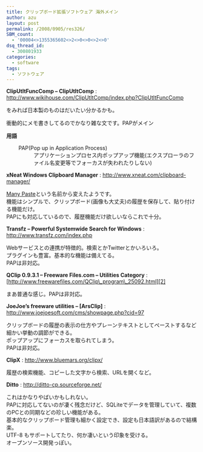 ```yaml
---
title: クリップボード拡張ソフトウェア 海外メイン
author: azu
layout: post
permalink: /2008/0905/res326/
SBM_count:
  - '00004<>1355365602<>2<>0<>0<>2<>0'
dsq_thread_id:
  - 300801933
categories:
  - software
tags:
  - ソフトウェア
---
```

**ClipUtltFuncComp &#8211; ClipUtltComp**
:   <http://www.wikihouse.com/ClipUtltComp/index.php?ClipUtltFuncComp>

をみれば日本製のものはだいたい分かるかも。

衝動的にメモ書きしてるのでかなり雑な文です。PAPがメイン

**用語**

<dl class="list1" style="padding-left: 16px; margin-left: 16px;">
  <dt>
    PAP(Pop up in Application Process)
  </dt>
  
  <dd>
    アプリケーションプロセス内ポップアップ機能(エクスプローラのファイル名変更等でフォーカスが失われたりしない)
  </dd>
</dl>

**xNeat Windows Clipboard Manager**
:   <http://www.xneat.com/clipboard-manager/>

[Many Paste][1]という名前から変えたようです。  
機能はシンプルで、クリップボード(画像も大丈夫)の履歴を保存して、貼り付ける機能だけ。  
PAPにも対応しているので、履歴機能だけ欲しいならこれで十分。

**Transfz &#8211; Powerful Systemwide Search for Windows**
:   <http://www.transfz.com/index.php>

Webサービスとの連携が特徴的。検索とかTwitterとかいろいろ。  
プラグインも豊富。基本的な機能は備えてる。  
PAPは非対応。

**QClip 0.9.3.1 &#8211; Freeware Files.com &#8211; Utilities Category**
:   [http://www.freewarefiles.com/QClip\_program\_25092.html][2] 

まあ普通な感じ。PAPは非対応。

**JoeJoe&#8217;s freeware utilities &#8211; [ArsClip]**
:   <http://www.joejoesoft.com/cms/showpage.php?cid=97>

クリップボードの履歴の表示の仕方やプレーンテキストとしてペーストするなど細かい挙動の調節ができる。  
ポップアップにフォーカスを取られてしまう。  
PAPは非対応。

**ClipX**
:   <http://www.bluemars.org/clipx/>

履歴の検索機能、コピーした文字から検索、URLを開くなど。

**Ditto**
:   <http://ditto-cp.sourceforge.net/>

これはかなりやばいかもしれない。  
PAPに対応してないのが凄く残念だけど、SQLiteでデータを管理していて、複数のPCとの同期などの珍しい機能がある。  
基本的なクリップボード管理も細かく設定でき、設定も日本語訳があるので結構楽。  
UTF-8 もサポートしてたり、何か凄いという印象を受ける。  
オープンソース開発っぽい。

 [1]: http://www.gigafree.net/utility/clip/manypaste.html
 [2]: http://www.freewarefiles.com/QClip_program_25092.html